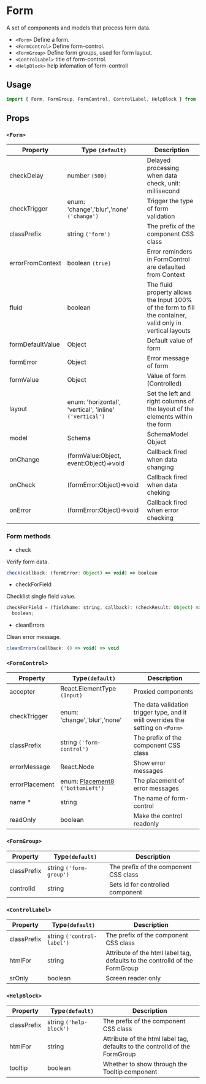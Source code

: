 # Form

A set of components and models that process form data.

- `<Form>` Define a form.
- `<FormControl>` Define form-control.
- `<FormGroup>` Define form groups, used for form layout.
- `<ControlLabel>` title of form-control.
- `<HelpBlock>` help infomation of form-controll

## Usage

```js
import { Form, FormGroup, FormControl, ControlLabel, HelpBlock } from 'rsuite';
```

<!--{demo}-->

## Props

### `<Form>`

| Property         | Type `(default)`                                        | Description                                                                                                |
| ---------------- | ------------------------------------------------------- | ---------------------------------------------------------------------------------------------------------- |
| checkDelay       | number `(500)`                                          | Delayed processing when data check, unit: millisecond                                                      |
| checkTrigger     | enum: 'change','blur','none' `('change')`               | Trigger the type of form validation                                                                        |
| classPrefix      | string `('form')`                                       | The prefix of the component CSS class                                                                      |
| errorFromContext | boolean `(true)`                                        | Error reminders in FormControl are defaulted from Context                                                  |
| fluid            | boolean                                                 | The fluid property allows the Input 100% of the form to fill the container, valid only in vertical layouts |
| formDefaultValue | Object                                                  | Default value of form                                                                                      |
| formError        | Object                                                  | Error message of form                                                                                      |
| formValue        | Object                                                  | Value of form (Controlled)                                                                                 |
| layout           | enum: 'horizontal', 'vertical', 'inline' `('vertical')` | Set the left and right columns of the layout of the elements within the form                               |
| model            | Schema                                                  | SchemaModel Object                                                                                         |
| onChange         | (formValue:Object, event:Object)=>void                  | Callback fired when data changing                                                                          |
| onCheck          | (formError:Object)=>void                                | Callback fired when data cheking                                                                           |
| onError          | (formError:Object)=>void                                | Callback fired when error checking                                                                         |

### Form methods

- check

Verify form data.

```js
check(callback: (formError: Object) => void) => boolean
```

- checkForField

Checklist single field value.

```js
checkForField = (fieldName: string, callback?: (checkResult: Object) => void) =>
  boolean;
```

- cleanErrors

Clean error message.

```js
cleanErrors(callback: () => void) => void
```

### `<FormControl>`

| Property       | Type`(default)`                             | Description                                                                      |
| -------------- | ------------------------------------------- | -------------------------------------------------------------------------------- |
| accepter       | React.ElementType `(Input)`                 | Proxied components                                                               |
| checkTrigger   | enum: 'change','blur','none'                | The data validation trigger type, and it wiill overrides the setting on `<Form>` |
| classPrefix    | string `('form-control')`                   | The prefix of the component CSS class                                            |
| errorMessage   | React.Node                                  | Show error messages                                                              |
| errorPlacement | enum: [Placement8](#types) `('bottomLeft')` | The placement of error messages                                                  |
| name \*        | string                                      | The name of form-control                                                         |
| readOnly       | boolean                                     | Make the control readonly                                                        |

### `<FormGroup>`

| Property    | Type`(default)`         | Description                           |
| ----------- | ----------------------- | ------------------------------------- |
| classPrefix | string `('form-group')` | The prefix of the component CSS class |
| controlId   | string                  | Sets id for controlled component      |

### `<ControlLabel>`

| Property    | Type`(default)`            | Description                                                                 |
| ----------- | -------------------------- | --------------------------------------------------------------------------- |
| classPrefix | string `('control-label')` | The prefix of the component CSS class                                       |
| htmlFor     | string                     | Attribute of the html label tag, defaults to the controlId of the FormGroup |
| srOnly      | boolean                    | Screen reader only                                                          |

### `<HelpBlock>`

| Property    | Type`(default)`         | Description                                                                 |
| ----------- | ----------------------- | --------------------------------------------------------------------------- |
| classPrefix | string `('help-block')` | The prefix of the component CSS class                                       |
| htmlFor     | string                  | Attribute of the html label tag, defaults to the controlId of the FormGroup |
| tooltip     | boolean                 | Whether to show through the Tooltip component                               |
